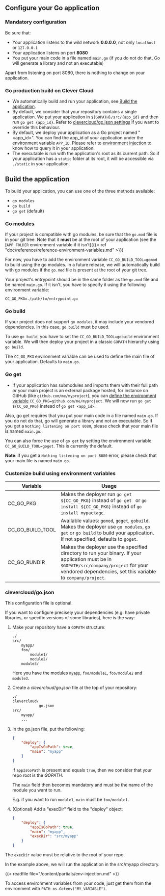 ## Configure your Go application

### Mandatory configuration

Be sure that:

* Your application listens to the wild network **0.0.0.0**, not only `localhost` or `127.0.0.1`
* Your application listens on port **8080**
* You put your main code in a file named `main.go` (if you do not do that, Go will generate a library and not an executable)

Apart from listening on port 8080, there is nothing to change on your application.

### Go production build on Clever Cloud

* We automatically build and run your application, see [Build the application](#build-the-application). 
* By default, we consider that your repository contains a single application. We put your application in `${GOPATH}/src/{app_id}` and then run `go get {app_id}`. Refer to [clevercloud/go.json settings](#clevercloud/go.json-settings) if you want to override this behaviour.
* By default, we deploy your application as a Go project named "<app_id>". You can find the app_id of your application under the environment variable `APP_ID`. Please refer to [environment injection](#environment-injection) to know how to query it in your application.
* The executable is run with the application's root as its current path. So if your application has a `static` folder at its root, it will be accessible via `./static` in your application.

## Build the application

To build your application, you can use one of the three methods available:

- `go modules`
- `go build`
- `go get` (default)

### Go modules

If your project is compatible with go modules, be sure that the `go.mod` file is in your git tree. Note that it **must** be at the root of your application (see the [`APP_FOLDER` environment variable if it isn't]({{< ref "doc/reference/reference-environment-variables.md" >}})

For now, you have to add the environment variable `CC_GO_BUILD_TOOL=gomod` to build using the go modules. In a future release, we will automatically
build with go modules if the `go.mod` file is present at the root of your git tree.

Your project's entrypoint should be in the same folder as the `go.mod` file and be named `main.go`. If it isn't, you have to specify it using the following environment variable:

`CC_GO_PKG=./path/to/entrypoint.go`

### Go build

If your project does not support `go modules`, it may include your vendored dependencies. In this case, `go build` must be used.

To use `go build`, you have to set the `CC_GO_BUILD_TOOL=gobuild` environment variable.
We will then deploy your project in a classic `GOPATH` hierarchy using `go build`.

The `CC_GO_PKG` environment variable can be used to define the main file of your application. Defaults to `main.go`.

### Go get

* If your application has submodules and imports them with their full path *or* your main project is an external package hosted, for instance on GitHub (like `github.com/me/myproject`), you can [define the environment variable](#setting-up-environment-variables-on-clever-cloud) `CC_GO_PKG=github.com/me/myproject`. We will now run `go get ${CC_GO_PKG}` instead of `go get <app_id>`.

Also, go get requires that you put your main code in a file named `main.go`. If you
do not do that, go will generate a library and not an executable. So if you get a `Nothing
listening on port 8080`, please check that your main file is named `main.go`.

You can also force the use of `go get` by setting the environment variable `CC_GO_BUILD_TOOL=goget`. This is currently the default.

**Note**: if you get a `Nothing listening on port 8080` error, please check that your main file is named `main.go`.

### Customize build using environment variables

<table id="go_envs" class="table table-bordered, table-striped">
    <thead>
        <tr>
            <th>Variable</th>
            <th>Usage</th>
        </tr>
    </thead>
    <tbody>
        <tr>
            <td>CC_GO_PKG</td>
            <td>
                Makes the deployer run <code>go get ${CC_GO_PKG}</code> instead of <code>go get <app_id></code> or <code>go install ${CC_GO_PKG}</code> instead of <code>go install mypackage</code>.
            </td>
        </tr>
        <tr>
            <td>CC_GO_BUILD_TOOL</td>
            <td>
                Available values: <code>gomod</code>, <code>goget</code>, <code>gobuild</code>. Makes the deployer use <code>go modules</code>, <code>go get</code> or <code>go build</code> to build your application. If not specified, defaults to <code>goget</code>.
            </td>
        </tr>
        <tr>
            <td>CC_GO_RUNDIR</td>
            <td>
                Makes the deployer use the specified directory to run your binary. If your application must be in <code>$GOPATH/src/company/project</code> for your vendored dependencies, set this variable to <code>company/project</code>.
            </td>
        </tr>
    </tbody>
</table>


### clevercloud/go.json

This configuration file is optional.

If you want to configure precisely your dependencies (e.g. have private libraries, or specific versions of some libraries), here is the way:

1. Make your repository have a `GOPATH` structure:
    ```txt
    ./
    src/
        myapp/
        foo/
            module1/
            module2/
        module3/
    ```

    Here you have the modules `myapp`, `foo/module1`, `foo/module2` and `module3`.

2. Create a *clevercloud/go.json* file at the top of your repository:

    ```txt
    ./
    clevercloud/
                go.json
    src/
        myapp/
        ...
    ```

3. In the go.json file, put the following:

    ```json
    {
        "deploy": {
            "appIsGoPath": true,
            "main": "myapp"
        }
    }
    ```

    If `appIsGoPath` is present and equals `true`, then we consider that your repo root is the *GOPATH*.

    The `main` field then becomes mandatory and must be the name of the module you want to run.

    E.g. if you want to run `module1`, `main` must be `foo/module1`.

4. (Optional) Add a "execDir" field to the "deploy" object:

    ```json
    {
        "deploy": {
            "appIsGoPath": true,
            "main": "myapp",
            "execDir": "src/myapp"
        }
    }
    ```


The `execDir` value must be relative to the root of your repo.

In the example above, we will run the application in the src/myapp directory.

{{< readfile file="/content/partials/env-injection.md" >}}

To access environment variables from your code, just get them from the environment with `PATH`: `os.Getenv("MY_VARIABLE")`.
